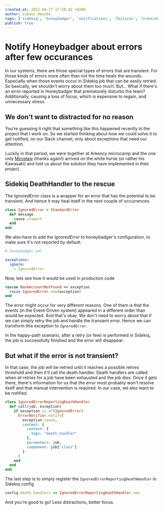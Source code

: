 ```yaml
---
created_at: 2022-04-17 17:50:42 +0200
author: Łukasz Reszke
tags: ['sidekiq', 'honeybadger', 'notifications', 'failures', 'transient errors']
publish: true 
---
```


# Notify Honeybadger about errors after few occurances

In our systems, there are those special types of errors that are transient. For those kinds of errors more often than not the time heals the wounds. Especially when those events occur in Sidekiq job that can be easily retried. So basically, we shouldn't worry about them too much. But... What if there's an error reported in Honeybadger that prematurely disturbs the team? Additionally, causing a loss of focus, which is expensive to regain, and unnecessary stress.

<!-- more -->

## We don't want to distracted for no reason
You're guessing it right that something like this happened recently in the project that I work on. So we started thinking about how we could solve it to get notified, on our Slack channel, only about exceptions that need our attention.

Luckily in that period, we were together at Arkency microcamp and the one only [Mirosław](https://blog.arkency.com/authors/miroslaw-praglowski/) (thanks again!) arrived on the white horse (or rather his Kawasaki) and told us about the solution they have implemented in their project.

## Sidekiq DeathHandler to the rescue
The IgnoredError class is a wrapper for an error that has the potential to be transient. And hence it may heal itself in the next couple of occurrences.
```ruby
class IgnoredError < StandardError
  def message
    cause.inspect
  end
end
```
We also have to add the *IgnoredError* to honeybadger's configuration, to make sure it's not reported by default.
```yaml
# honeybadger.yml

exceptions:
  ignore:
    - IgnoredError
```

Now, lets see how it would be used in production code
```ruby
rescue BankAccountNotFound => exception
  raise IgnoredError.new(exception)
end
```
The error might occur for very different reasons. One of them is that the events (in the Event-Driven system) appeared in a different order than would be expected. And that's okay. We don't need to worry about that if we can simply retry the job and handle the transient error. Hence we can transform this exception to `IgnoredError`.

In the happy-path scenario, after a retry (or few) is performed in Sidekiq, the job is successfully finished and the error will disappear.

## But what if the error is not transient?
In that case, the job will be retried until it reaches a possible retries threshold and then it'll call the death handler.
Death handlers are called when all retries for a job have been exhausted and the job dies. Once it gets there, there's information for us that the error most probably won't resolve itself and that manual intervention is required. In our case, we also want to be notified.
```ruby
class IgnoredErrorReportingDeathHandler
  def call(job, exception)
    if exception.is_a?(IgnoredError)
      ErrorNotifier.notify(
        exception.cause,
        context: {
          context: {
            tags: "death_handler"
          },
          parameters: job,
          component: job["class"]
        }
      )
    end
  end
end
```
The last step is to simply register the `IgnoredErrorReportingDeathHandler` in Sidekiq config
```ruby
config.death_handlers << IgnoredErrorReportingDeathHandler.new
```

And you're good to go! Less distractions, better focus.